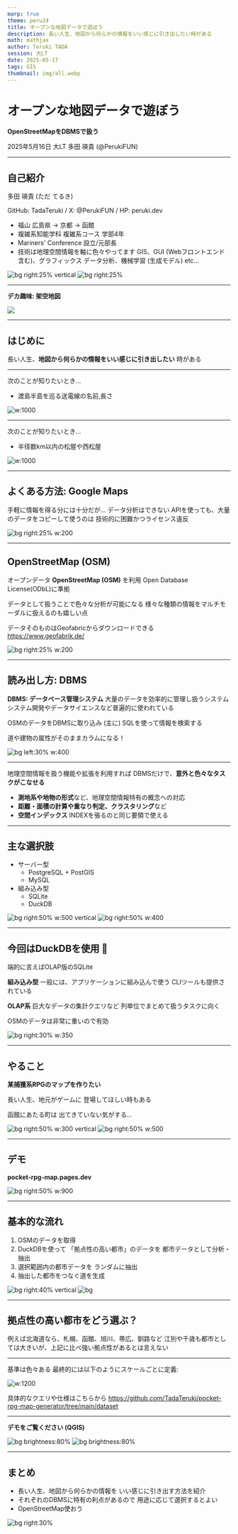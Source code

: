 ```yaml
---
marp: true
theme: peru24
title: オープンな地図データで遊ぼう
description: 長い人生、地図から何らかの情報をいい感じに引き出したい時がある
math: mathjax
author: Teruki TADA
session: 大LT
date: 2025-05-17
tags: GIS
thumbnail: img/all.webp
---
```


<style>

section {
  background-image: url(img/muroran.webp), linear-gradient(100deg, rgba(220,255,255,0.9) 0%, rgba(255,255,255,0.8) 35%, rgba(255,255,255,0.8) 65%,rgba(230,255,180,0.9) 100%);
  background-blend-mode:lighten;
}

em {
  font-style: normal;
}

</style>

# オープンな地図データで遊ぼう

**OpenStreetMapをDBMSで扱う**

2025年5月16日 大LT
多田 瑛貴 (@PerukiFUN)

---

## 自己紹介

多田 瑛貴 (ただ てるき)

GitHub: TadaTeruki / X: @PerukiFUN / HP: peruki.dev

- 福山 *広島県* → 京都 → 函館
- 複雑系知能学科 複雑系コース 学部4年 
- Mariners' Conference 設立/元部長
- 技術は地理空間情報を軸に色々やってます
*GIS、GUI (Webフロントエンド含む)、グラフィックス
データ分析、機械学習 (生成モデル) etc...*

![bg right:25% vertical](img/icon.webp)
![bg right:25%](img/honnin.webp)

---

**デカ趣味: 架空地図**

![](img/fmap.webp)

---

## はじめに

長い人生、**地図から何らかの情報をいい感じに引き出したい** 時がある 


---

次のことが知りたいとき...

 - 渡島半島を巡る送電線の名前,長さ

![w:1000](img/5.webp)


---

次のことが知りたいとき...

 - 半径数km以内の松屋や西松屋

 ![w:1000](img/matsuya.webp)

---

## よくある方法: Google Maps

手軽に情報を得る分には十分だが...
データ分析はできない
*APIを使っても、大量のデータをコピーして使うのは*
*技術的に困難かつライセンス違反*

![bg right:25% w:200](img/google.png)

---

## OpenStreetMap (OSM)

オープンデータ **OpenStreetMap (OSM)** を利用
*Open Database License(ODbL)に準拠*

データとして扱うことで色々な分析が可能になる
*様々な種類の情報をマルチモーダルに扱えるのも嬉しい点*

データそのものはGeofabricからダウンロードできる
*https://www.geofabrik.de/*

![bg right:25% w:200](img/osm.png)

---

## 読み出し方: DBMS

**DBMS: データベース管理システム** 
大量のデータを効率的に管理し扱うシステム
*システム開発やデータサイエンスなど普遍的に使われている*

OSMのデータをDBMSに取り込み
(主に) SQLを使って情報を検索する

*道や建物の属性がそのままカラムになる！*

![bg left:30% w:400](img/columns.webp)

---

地理空間情報を扱う機能や拡張を利用すれば
DBMSだけで、**意外と色々なタスクがこなせる**

- **測地系や地物の形式**など、地理空間情報特有の概念への対応
- **距離・面積の計算や重なり判定、クラスタリング**など
- **空間インデックス** *INDEXを張るのと同じ要領で使える*

---

## 主な選択肢

- サーバー型
  - PostgreSQL + PostGIS
  - MySQL
- 組み込み型
  - SQLite
  - DuckDB

![bg right:50% w:500 vertical](img/postgis.png)
![bg right:50% w:400](img/duckdb.png)

---

## 今回はDuckDBを使用 🦆

端的に言えばOLAP版のSQLite

**組み込み型**
一般には、アプリケーションに組み込んで使う
CLIツールも提供されている


**OLAP系**
巨大なデータの集計クエリなど
列単位でまとめて扱うタスクに向く

*OSMのデータは非常に重いので有効*


![bg right:30% w:350](img/duckdb.png)

---

## やること

**某捕獲系RPGのマップを作りたい**

長い人生、地元がゲームに
登場してほしい時もある

函館にあたる町は
出てきていない気がする...

![bg right:50% w:300 vertical](img/work3.webp)
![bg right:50% w:500](img/work1.webp)

---

## デモ

**pocket-rpg-map.pages.dev**

![bg right:50% w:900](img/work2.webp)

---

## 基本的な流れ

1. OSMのデータを取得
2. DuckDBを使って
「拠点性の高い都市」のデータを
都市データとして分析・抽出
3. 選択範囲内の都市データを
ランダムに抽出
4. 抽出した都市をつなぐ道を生成


![bg right:40% vertical](img/columns.webp)
![bg](img/all.webp)

---

## 拠点性の高い都市をどう選ぶ？

例えば北海道なら、札幌、函館、旭川、帯広、釧路など
*江別や千歳も都市としては大きいが、上記に比べ強い拠点性があるとは言えない*


---

基準は色々ある
最終的には以下のようにスケールごとに定義:

![w:1200](img/priorcity.webp)

*具体的なクエリや仕様はこちらから
https://github.com/TadaTeruki/pocket-rpg-map-generator/tree/main/dataset*

---

<!-- _color: white -->

**デモをご覧ください (QGIS)**

![bg brightness:80%](img/kyoten1.webp)
![bg brightness:80%](img/kyoten2.webp)

---

## まとめ

- 長い人生、地図から何らかの情報を
いい感じに引き出す方法を紹介
- それぞれのDBMSに特有の利点があるので
用途に応じて選択するとよい
- OpenStreetMap使おう

![bg right:30%](img/muroran.webp)
